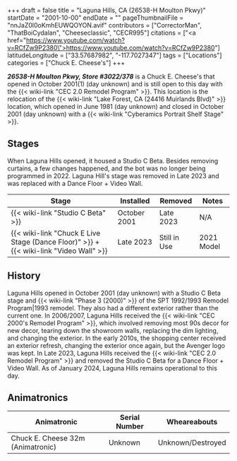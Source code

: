 +++
draft = false
title = "Laguna Hills, CA (26538-H Moulton Pkwy)"
startDate = "2001-10-00"
endDate = ""
pageThumbnailFile = "nnJaZ0l0oKmhEUWQOYON.avif"
contributors = ["CorrectorMan", "ThatBoiCydalan", "Cheeseclassic", "CECR995"]
citations = ["<a href=\"https://www.youtube.com/watch?v=RCfZw9P2380\">https://www.youtube.com/watch?v=RCfZw9P2380</a>"]
latitudeLongitude = ["33.57687982", "-117.7027347"]
tags = ["Locations"]
categories = ["Chuck E. Cheese's"]
+++

***26538-H Moulton Pkwy, Store #3022/378*** is a Chuck E. Cheese's that opened in October 2001(1) (day unknown) and is still open to this day with the {{< wiki-link "CEC 2.0 Remodel Program" >}}. This location is the relocation of the {{< wiki-link "Lake Forest, CA (24416 Muirlands Blvd)" >}} location, which opened in June 1981 (day unknown) and closed in October 2001 (day unknown) with a {{< wiki-link "Cyberamics Portrait Shelf Stage" >}}.

## Stages

When Laguna Hills opened, it housed a Studio C Beta. Besides removing curtains, a few changes happened, and the bot was no longer being programmed in 2022. Laguna Hill's stage was removed in Late 2023 and was replaced with a Dance Floor + Video Wall.

| Stage                                                                                             | Installed    | Removed      | Notes      |
|---------------------------------------------------------------------------------------------------|--------------|--------------|------------|
| {{< wiki-link "Studio C Beta" >}}                                                           | October 2001 | Late 2023    | N/A        |
| {{< wiki-link "Chuck E Live Stage (Dance Floor)" >}} + {{< wiki-link "Video Wall" >}} | Late 2023    | Still in Use | 2021 Model |

## History

Laguna Hills opened in October 2001 (day unknown) with a Studio C Beta stage and {{< wiki-link "Phase 3 (2000)" >}} of the SPT 1992/1993 Remodel Program|1993 remodel. They also had a different exterior rather than the current one. In 2006/2007, Laguna Hills received the {{< wiki-link "CEC 2000's Remodel Program" >}}, which involved removing most 90s decor for new decor, tearing down the showroom walls, replacing the dim lighting, and changing the exterior. In the early 2010s, the shopping center received an exterior refresh, changing the exterior once again, but the Avenger logo was kept. In Late 2023, Laguna Hills received the {{< wiki-link "CEC 2.0 Remodel Program" >}} and removed the Studio C Beta for a Dance Floor + Video Wall. As of January 2024, Laguna Hills remains operational to this day.

## Animatronics

| Animatronic                       | Serial Number | Wheareabouts      |
|-----------------------------------|---------------|-------------------|
| Chuck E. Cheese 32m (Animatronic) | Unknown       | Unknown/Destroyed |